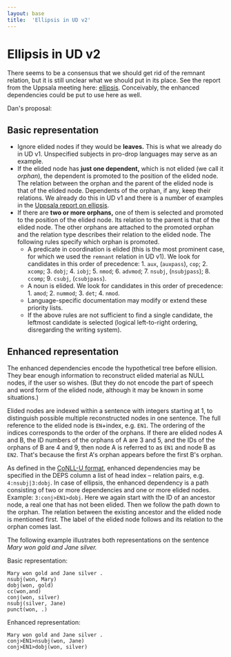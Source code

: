 ```yaml
---
layout: base
title:  'Ellipsis in UD v2'
---
```


# Ellipsis in UD v2

There seems to be a consensus that we should get rid of the remnant relation, but it is still unclear
what we should put in its place.
See the report from the Uppsala meeting here: [ellipsis](../2015-08-23-uppsala/ellipsis.html).
Conceivably, the enhanced dependencies could be put to use here as well.

Dan's proposal:

## Basic representation

* Ignore elided nodes if they would be **leaves.** This is what we already do in UD v1. Unspecified subjects in pro-drop languages may serve as an example.
* If the elided node has **just one dependent,** which is not elided (we call it _orphan_), the dependent is promoted to the position of the elided node. The relation between the orphan and the parent of the elided node is that of the elided node. Dependents of the orphan, if any, keep their relations. We already do this in UD v1 and there is a number of examples in the [Uppsala report on ellipsis](/2015-08-23-uppsala/ellipsis.html#promotion-of-a-dependent-to-the-head-position).
* If there are **two or more orphans,** one of them is selected and promoted to the position of the elided node. Its relation to the parent is that of the elided node. The other orphans are attached to the promoted orphan and the relation type describes their relation to the elided node. The following rules specify which orphan is promoted.
  * A predicate in coordination is elided (this is the most prominent case, for which we used the `remnant` relation in UD v1). We look for candidates in this order of precedence: 1. `aux`, (`auxpass`), `cop`; 2. `xcomp`; 3. `dobj`; 4. `iobj`; 5. `nmod`; 6. `advmod`; 7. `nsubj`, (`nsubjpass`); 8. `ccomp`; 9. `csubj`, (`csubjpass`).
  * A noun is elided. We look for candidates in this order of precedence: 1. `amod`; 2. `nummod`; 3. `det`; 4. `nmod`.
  * Language-specific documentation may modify or extend these priority lists.
  * If the above rules are not sufficient to find a single candidate, the leftmost candidate is selected (logical left-to-right ordering, disregarding the writing system).

## Enhanced representation

The enhanced dependencies encode the hypothetical tree before ellision. They bear enough information to reconstruct elided material as NULL nodes, if the user so wishes. (But they do not encode the part of speech and word form of the elided node, although it may be known in some situations.)

Elided nodes are indexed within a sentence with integers starting at 1, to distinguish possible multiple reconstructed nodes in one sentence. The full reference to the elided node is `EN`+index, e.g. `EN1`. The ordering of the indices corresponds to the order of the orphans. If there are elided nodes A and B, the ID numbers of the orphans of A are 3 and 5, and the IDs of the orphans of B are 4 and 9, then node A is referred to as `EN1` and node B as `EN2`. That's because the first A's orphan appears before the first B's orphan.

As defined in the [CoNLL-U format](/format.html), enhanced dependencies may be specified in the DEPS column a list of head index – relation pairs, e.g. `4:nsubj|3:dobj`. In case of ellipsis, the enhanced dependency is a path consisting of two or more dependencies and one or more elided nodes. Example: `3:conj>EN1>dobj`. Here we again start with the ID of an ancestor node, a real one that has not been elided. Then we follow the path down to the orphan. The relation between the existing ancestor and the elided node is mentioned first. The label of the elided node follows and its relation to the orphan comes last.

The following example illustrates both representations on the sentence _Mary won gold and Jane silver._

Basic representation:

~~~sdparse
Mary won gold and Jane silver .
nsubj(won, Mary)
dobj(won, gold)
cc(won,and)
conj(won, silver)
nsubj(silver, Jane)
punct(won, .)
~~~

Enhanced representation:

~~~sdparse
Mary won gold and Jane silver .
conj>EN1>nsubj(won, Jane)
conj>EN1>dobj(won, silver)
~~~
